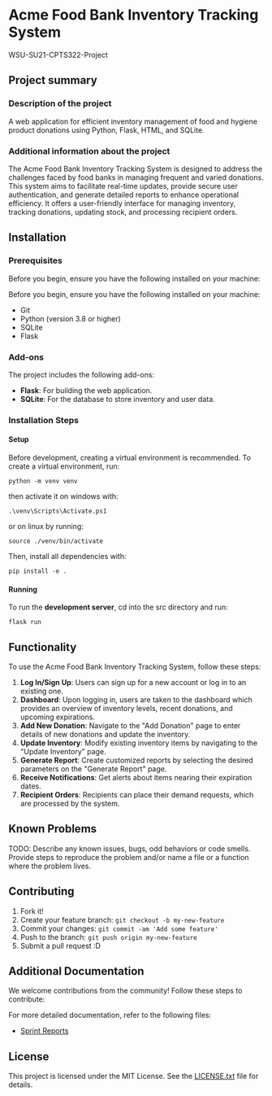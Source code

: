 # Acme Food Bank Inventory Tracking System
WSU-SU21-CPTS322-Project



## Project summary

### Description of the project
A web application for efficient inventory management of food and hygiene product donations using Python, Flask, HTML, and SQLite.

### Additional information about the project
The Acme Food Bank Inventory Tracking System is designed to address the challenges faced by food banks in managing frequent and varied donations. This system aims to facilitate real-time updates, provide secure user authentication, and generate detailed reports to enhance operational efficiency. It offers a user-friendly interface for managing inventory, tracking donations, updating stock, and processing recipient orders.

## Installation

### Prerequisites

Before you begin, ensure you have the following installed on your machine:

Before you begin, ensure you have the following installed on your machine:
- Git
- Python (version 3.8 or higher)
- SQLite
- Flask

### Add-ons

The project includes the following add-ons:
- **Flask**: For building the web application.
- **SQLite**: For the database to store inventory and user data.


### Installation Steps

#### Setup
Before development, creating a virtual environment is recommended.
To create a virtual environment, run:
````
python -m venv venv
````
then activate it on windows with:
````
.\venv\Scripts\Activate.ps1
````
or on linux by running:
````
source ./venv/bin/activate
````

Then, install all dependencies with:
````
pip install -e .
````
#### Running

To run the **development server**, cd into the src directory and run:
````
flask run
````

## Functionality

To use the Acme Food Bank Inventory Tracking System, follow these steps:

1. **Log In/Sign Up**: Users can sign up for a new account or log in to an existing one.
2. **Dashboard**: Upon logging in, users are taken to the dashboard which provides an overview of inventory levels, recent donations, and upcoming expirations.
3. **Add New Donation**: Navigate to the "Add Donation" page to enter details of new donations and update the inventory.
4. **Update Inventory**: Modify existing inventory items by navigating to the "Update Inventory" page.
5. **Generate Report**: Create customized reports by selecting the desired parameters on the "Generate Report" page.
6. **Receive Notifications**: Get alerts about items nearing their expiration dates.
7. **Recipient Orders**: Recipients can place their demand requests, which are processed by the system.


## Known Problems

TODO: Describe any known issues, bugs, odd behaviors or code smells. 
Provide steps to reproduce the problem and/or name a file or a function where the problem lives.


## Contributing

1. Fork it!
2. Create your feature branch: `git checkout -b my-new-feature`
3. Commit your changes: `git commit -am 'Add some feature'`
4. Push to the branch: `git push origin my-new-feature`
5. Submit a pull request :D

## Additional Documentation
We welcome contributions from the community! Follow these steps to contribute:

For more detailed documentation, refer to the following files:
- [Sprint Reports]([docs/sprint_reports.md](https://github.com/YaruG1022/WSU-SU21-CPTS322-Project/tree/207cccf6f9f5f89019f01688a4087f6f27e2f1c8/Sprint_Reports))

## License
This project is licensed under the MIT License. See the [LICENSE.txt]([LICENSE.txt](https://choosealicense.com/licenses/mit/)) file for details.
